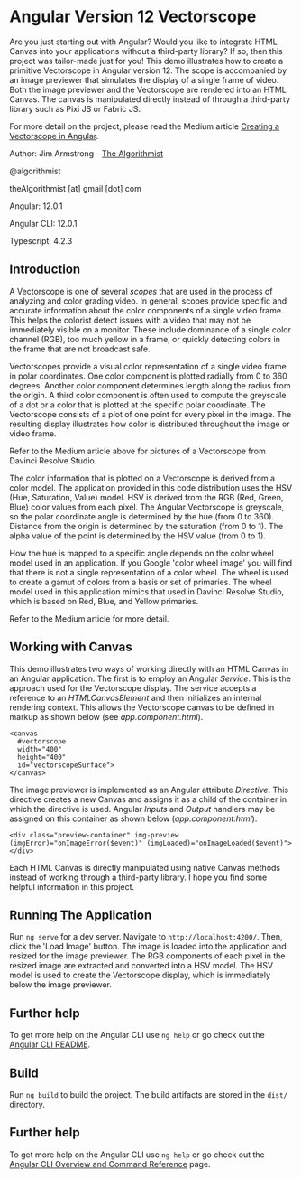# Angular Version 12 Vectorscope

Are you just starting out with Angular?  Would you like to integrate HTML Canvas into your applications without a third-party library?  If so, then this project was tailor-made just for you!  This demo illustrates how to create a primitive Vectorscope in Angular version 12.  The scope is accompanied by an image previewer that simulates the display of a single frame of video.  Both the image previewer and the Vectorscope are rendered into an HTML Canvas.  The canvas is manipulated directly instead of through a third-party library such as Pixi JS or Fabric JS.

For more detail on the project, please read the Medium article [Creating a Vectorscope in Angular](https://docs.google.com/presentation/d/1XBeZdzERKB3DD8S6LNwAoLJ8q4oFJgUnLsQMPvzIzRk/edit?usp=sharing).

Author:  Jim Armstrong - [The Algorithmist](https://www.linkedin.com/in/jimarmstrong/)

@algorithmist

theAlgorithmist [at] gmail [dot] com

Angular: 12.0.1

Angular CLI: 12.0.1

Typescript: 4.2.3

## Introduction

A Vectorscope is one of several _scopes_ that are used in the process of analyzing and color grading video.  In general, scopes provide specific and accurate information about the color components of a single video frame.  This helps the colorist detect issues with a video that may not be immediately visible on a monitor.  These include dominance of a single color channel (RGB), too much yellow in a frame, or quickly detecting colors in the frame that are not broadcast safe.

Vectorscopes provide a visual color representation of a single video frame in polar coordinates.  One color component is plotted radially from 0 to 360 degrees.  Another color component determines length along the radius from the origin.  A third color component is often used to compute the greyscale of a dot or a color that is plotted at the specific polar coordinate.  The Vectorscope consists of a plot of one point for every pixel in the image.  The resulting display illustrates how color is distributed throughout the image or video frame.

Refer to the Medium article above for pictures of a Vectorscope from Davinci Resolve Studio.

The color information that is plotted on a Vectorscope is derived from a color model.  The application provided in this code distribution uses the HSV (Hue, Saturation, Value) model.  HSV is derived from the RGB (Red, Green, Blue) color values from each pixel.  The Angular Vectorscope is greyscale, so the polar coordinate angle is determined by the hue (from 0 to 360).  Distance from the origin is determined by the saturation (from 0 to 1).  The alpha value of the point is determined by the HSV value (from 0 to 1).

How the hue is mapped to a specific angle depends on the color wheel model used in an application.  If you Google 'color wheel image' you will find that there is not a single representation of a color wheel.  The wheel is used to create a gamut of colors from a basis or set of primaries.  The wheel model used in this application mimics that used in Davinci Resolve Studio, which is based on Red, Blue, and Yellow primaries.

Refer to the Medium article for more detail.

## Working with Canvas

This demo illustrates two ways of working directly with an HTML Canvas in an Angular application.  The first is to employ an Angular _Service_.  This is the approach used for the Vectorscope display.  The service accepts a reference to an _HTMLCanvasElement_ and then initializes an internal rendering context.  This allows the Vectorscope canvas to be defined in markup as shown below (see _app.component.html_).

``` 
<canvas
  #vectorscope
  width="400"
  height="400"
  id="vectorscopeSurface">
</canvas>
```

The image previewer is implemented as an Angular attribute _Directive_.  This directive creates a new Canvas and assigns it as a child of the container in which the directive is used.  Angular _Inputs_ and _Output_ handlers may be assigned on this container as shown below (_app.component.html_).

```
<div class="preview-container" img-preview (imgError)="onImageError($event)" (imgLoaded)="onImageLoaded($event)"></div>
```

Each HTML Canvas is directly manipulated using native Canvas methods instead of working through a third-party library.  I hope you find some helpful information in this project.


## Running The Application

Run `ng serve` for a dev server. Navigate to `http://localhost:4200/`.  Then, click the 'Load Image' button.  The image is loaded into the application and resized for the image previewer.  The RGB components of each pixel in the resized image are extracted and converted into a HSV model.  The HSV model is used to create the Vectorscope display, which is immediately below the image previewer.


## Further help

To get more help on the Angular CLI use `ng help` or go check out the [Angular CLI README](https://github.com/angular/angular-cli/blob/master/README.md).

## Build

Run `ng build` to build the project. The build artifacts are stored in the `dist/` directory.


## Further help

To get more help on the Angular CLI use `ng help` or go check out the [Angular CLI Overview and Command Reference](https://angular.io/cli) page.
